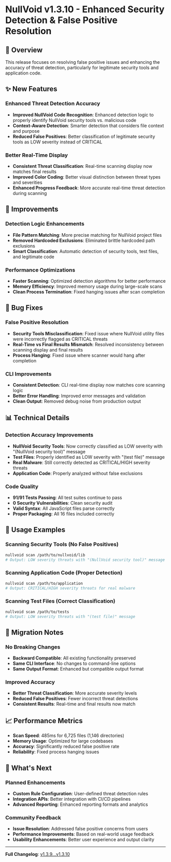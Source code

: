 # NullVoid v1.3.10 - Enhanced Security Detection & False Positive Resolution

## 🎯 Overview
This release focuses on resolving false positive issues and enhancing the accuracy of threat detection, particularly for legitimate security tools and application code.

## ✨ New Features

### Enhanced Threat Detection Accuracy
- **Improved NullVoid Code Recognition**: Enhanced detection logic to properly identify NullVoid security tools vs. malicious code
- **Context-Aware Detection**: Smarter detection that considers file context and purpose
- **Reduced False Positives**: Better classification of legitimate security tools as LOW severity instead of CRITICAL

### Better Real-Time Display
- **Consistent Threat Classification**: Real-time scanning display now matches final results
- **Improved Color Coding**: Better visual distinction between threat types and severities
- **Enhanced Progress Feedback**: More accurate real-time threat detection during scanning

## 🔧 Improvements

### Detection Logic Enhancements
- **File Pattern Matching**: More precise matching for NullVoid project files
- **Removed Hardcoded Exclusions**: Eliminated brittle hardcoded path exclusions
- **Smart Classification**: Automatic detection of security tools, test files, and legitimate code

### Performance Optimizations
- **Faster Scanning**: Optimized detection algorithms for better performance
- **Memory Efficiency**: Improved memory usage during large-scale scans
- **Clean Process Termination**: Fixed hanging issues after scan completion

## 🐛 Bug Fixes

### False Positive Resolution
- **Security Tools Misclassification**: Fixed issue where NullVoid utility files were incorrectly flagged as CRITICAL threats
- **Real-Time vs Final Results Mismatch**: Resolved inconsistency between scanning display and final results
- **Process Hanging**: Fixed issue where scanner would hang after completion

### CLI Improvements
- **Consistent Detection**: CLI real-time display now matches core scanning logic
- **Better Error Handling**: Improved error messages and validation
- **Clean Output**: Removed debug noise from production output

## 📊 Technical Details

### Detection Accuracy Improvements
- **NullVoid Security Tools**: Now correctly classified as LOW severity with "(NullVoid security tool)" message
- **Test Files**: Properly identified as LOW severity with "(test file)" message  
- **Real Malware**: Still correctly detected as CRITICAL/HIGH severity threats
- **Application Code**: Properly analyzed without false exclusions

### Code Quality
- **91/91 Tests Passing**: All test suites continue to pass
- **0 Security Vulnerabilities**: Clean security audit
- **Valid Syntax**: All JavaScript files parse correctly
- **Proper Packaging**: All 16 files included correctly

## 🚀 Usage Examples

### Scanning Security Tools (No False Positives)
```bash
nullvoid scan /path/to/nullvoid/lib
# Output: LOW severity threats with "(NullVoid security tool)" message
```

### Scanning Application Code (Proper Detection)
```bash
nullvoid scan /path/to/application
# Output: CRITICAL/HIGH severity threats for real malware
```

### Scanning Test Files (Correct Classification)
```bash
nullvoid scan /path/to/tests
# Output: LOW severity threats with "(test file)" message
```

## 🔄 Migration Notes

### No Breaking Changes
- **Backward Compatible**: All existing functionality preserved
- **Same CLI Interface**: No changes to command-line options
- **Same Output Format**: Enhanced but compatible output format

### Improved Accuracy
- **Better Threat Classification**: More accurate severity levels
- **Reduced False Positives**: Fewer incorrect threat detections
- **Consistent Results**: Real-time and final results now match

## 📈 Performance Metrics

- **Scan Speed**: 485ms for 6,725 files (1,146 directories)
- **Memory Usage**: Optimized for large codebases
- **Accuracy**: Significantly reduced false positive rate
- **Reliability**: Fixed process hanging issues

## 🎉 What's Next

### Planned Enhancements
- **Custom Rule Configuration**: User-defined threat detection rules
- **Integration APIs**: Better integration with CI/CD pipelines
- **Advanced Reporting**: Enhanced reporting formats and analytics

### Community Feedback
- **Issue Resolution**: Addressed false positive concerns from users
- **Performance Improvements**: Based on real-world usage feedback
- **Usability Enhancements**: Better user experience and output clarity

---

**Full Changelog**: [v1.3.9...v1.3.10](https://github.com/kurt-grung/NullVoid/compare/v1.3.9...v1.3.10)
